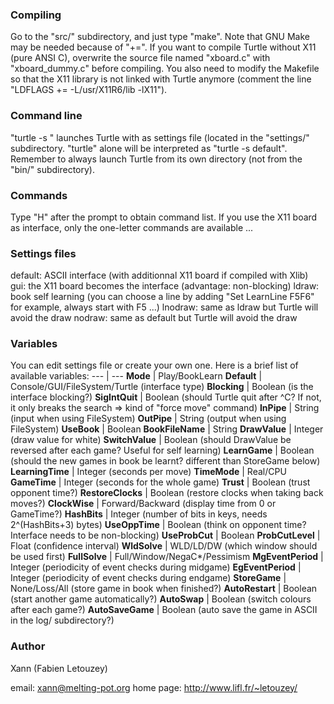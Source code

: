 ### Compiling

Go to the "src/" subdirectory, and just type "make". Note that GNU Make may
be needed because of "+=". If you want to compile Turtle without X11 (pure
ANSI C), overwrite the source file named "xboard.c" with "xboard_dummy.c"
before compiling. You also need to modify the Makefile so that the X11 library
is not linked with Turtle anymore (comment the line
"LDFLAGS += -L/usr/X11R6/lib -lX11").

### Command line

"turtle -s <file>" launches Turtle with <file> as settings file (located in
the "settings/" subdirectory. "turtle" alone will be interpreted as
"turtle -s default". Remember to always launch Turtle from its own directory
(not from the "bin/" subdirectory).

### Commands

Type "H" after the prompt to obtain command list. If you use the X11 board as
interface, only the one-letter commands are available ...

### Settings files

default: ASCII interface (with additionnal X11 board if compiled with Xlib)
gui:     the X11 board becomes the interface (advantage: non-blocking)
ldraw:   book self learning (you can choose a line by adding
         "Set LearnLine F5F6" for example, always start with F5 ...)
lnodraw: same as ldraw but Turtle will avoid the draw
nodraw:  same as default but Turtle will avoid the draw

### Variables

You can edit settings file or create your own one. Here is a brief list
of available variables:
--- | ---
**Mode**         | Play/BookLearn
**Default**      | Console/GUI/FileSystem/Turtle (interface type)
**Blocking**     | Boolean (is the interface blocking?)
**SigIntQuit**   | Boolean (should Turtle quit after ^C? If not, it only breaks
                           the search => kind of "force move" command)
**InPipe**       | String (input when using FileSystem)
**OutPipe**      | String (output when using FileSystem)
**UseBook**      | Boolean
**BookFileName** | String
**DrawValue**    | Integer (draw value for white)
**SwitchValue**  | Boolean (should DrawValue be reversed after each game? Useful
                           for self learning)
**LearnGame**    | Boolean (should the new games in book be learnt? different than 
                           StoreGame below)
**LearningTime** | Integer (seconds per move)
**TimeMode**     | Real/CPU
**GameTime**     | Integer (seconds for the whole game)
**Trust**        | Boolean (trust opponent time?)
**RestoreClocks** | Boolean (restore clocks when taking back moves?)
**ClockWise**    | Forward/Backward (display time from 0 or GameTime?)
**HashBits**     | Integer (number of bits in keys, needs 2^(HashBits+3) bytes)
**UseOppTime**   | Boolean (think on opponent time? Interface needs to be
                      non-blocking)
**UseProbCut**   | Boolean
**ProbCutLevel** | Float   (confidence interval)
**WldSolve**     | WLD/LD/DW (which window should be used first)
**FullSolve**    | Full/Window/NegaC*/Pessimism
**MgEventPeriod** | Integer (periodicity of event checks during midgame)
**EgEventPeriod** | Integer (periodicity of event checks during endgame)
**StoreGame**    | None/Loss/All (store game in book when finished?)
**AutoRestart**  | Boolean (start another game automatically?)
**AutoSwap**     | Boolean (switch colours after each game?)
**AutoSaveGame** | Boolean (auto save the game in ASCII in the log/ subdirectory?)

### Author

Xann (Fabien Letouzey)

email:     xann@melting-pot.org
home page: http://www.lifl.fr/~letouzey/

